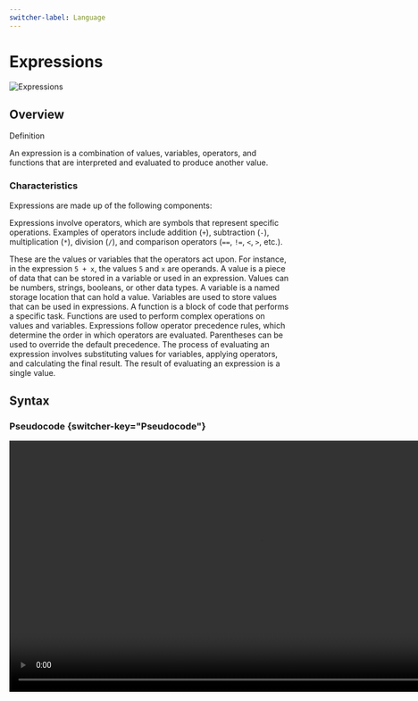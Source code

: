 ```yaml
---
switcher-label: Language
---
```


# Expressions

![Expressions](https://media.geeksforgeeks.org/wp-content/uploads/20190801154515/Types-of-Expressions.jpg)

## Overview

<note>
<p>Definition</p>

An expression is a combination of values, variables, operators, and functions that are interpreted and evaluated to produce another value.
</note>

### Characteristics

Expressions are made up of the following components:

<deflist collapsible="true">
<def title="Operators">

Expressions involve operators, which are symbols that represent specific operations. Examples of operators include addition (`+`), subtraction (`-`), multiplication (`*`), division (`/`), and comparison operators (`==`, `!=`, `<`, `>`, etc.).
</def>
<def title="Operands">

These are the values or variables that the operators act upon. For instance, in the expression `5 + x`, the values `5` and `x` are operands.
</def>
<def title="Values">
A value is a piece of data that can be stored in a variable or used in an expression. Values can be numbers, strings, booleans, or other data types.
</def>
<def title="Variables">
A variable is a named storage location that can hold a value. Variables are used to store values that can be used in expressions.
</def>
<def title="Functions">
A function is a block of code that performs a specific task. Functions are used to perform complex operations on values and variables.
</def>
<def title="Precedence">
Expressions follow operator precedence rules, which determine the order in which operators are evaluated. Parentheses can be used to override the default precedence.
</def>
<def title="Evaluation">
The process of evaluating an expression involves substituting values for variables, applying operators, and calculating the final result. The result of evaluating an expression is a single value.
</def>
</deflist>

## Syntax

### Pseudocode {switcher-key="Pseudocode"}

<video src="https://youtu.be/LV8tCxAxm7E?feature=shared" width="900" mini-player="true"/>

#### Sample Pseudocode

```text
1. Input a
2. Input b
3. Input c
4. Input d
5. result = (a + b) * (c - d)
6. Output result
```

#### Output Pseudocode

In each example, the user inputs four values to be stored in variables `a`, `b`, `c`, and `d` the sum of variables `a` & `b` is found the difference of variables `c` & `d` is found the product of the prior sum & difference is found

Assuming user inputs (in order) : `1`, `2`, `3`, `4`

```text
result
```

### C++ {switcher-key="C++"}

<video src="https://youtu.be/cqi060vJuoI?feature=shared" width="900" mini-player="true"/>

#### Sample C++

```c++
#include <iostream>

int main() {
    double a, b, c, d;
    
    std::cout << "Enter the value of a: ";
    std::cin >> a;
    std::cout << "Enter the value of b: ";
    std::cin >> b;
    std::cout << "Enter the value of c: ";
    std::cin >> c;
    std::cout << "Enter the value of d: ";
    std::cin >> d;
    
    double result = (a + b) * (c - d);
    
    std::cout << "Result: " << result << std::endl;
    
    return 0;
}
```

#### Output C++

In each example, the user inputs four values to be stored in variables `a`, `b`, `c`, and `d` the sum of variables `a` & `b` is found the difference of variables `c` & `d` is found the product of the prior sum & difference is found

Assuming user inputs (in order) : `1`, `2`, `3`, `4`

```text
Result: -3
```

### Python {switcher-key="Python"}

<video src="https://youtu.be/LZFpLUKpo1I?feature=shared" width="900" mini-player="true"/>

#### Sample Python

```python
a = float(input("Enter the value of a: "))
b = float(input("Enter the value of b: "))
c = float(input("Enter the value of c: "))
d = float(input("Enter the value of d: "))

result = (a + b) * (c - d)

print("Result:", result)
```

#### Output Python

In each example, the user inputs four values to be stored in variables `a`, `b`, `c`, and `d` the sum of variables `a` & `b` is found the difference of variables `c` & `d` is found the product of the prior sum & difference is found

Assuming user inputs (in order) : `1`, `2`, `3`, `4`

```text
Result: -3.0
```

### Java {switcher-key="Java"}

<video src="https://youtu.be/RA7wkTV6z4k?feature=shared" width="900" mini-player="true"/>

#### Sample Java

```java
import java.util.Scanner;

public class Main {
    public static void main(String[] args) {
        Scanner input = new Scanner(System.in);
        
        System.out.print("Enter the value of a: ");
        double a = input.nextDouble();
        System.out.print("Enter the value of b: ");
        double b = input.nextDouble();
        System.out.print("Enter the value of c: ");
        double c = input.nextDouble();
        System.out.print("Enter the value of d: ");
        double d = input.nextDouble();
        
        double result = (a + b) * (c - d);
        
        System.out.println("Result: " + result);
    }
}
```

#### Output Java

In each example, the user inputs four values to be stored in variables `a`, `b`, `c`, and `d` the sum of variables `a` & `b` is found the difference of variables `c` & `d` is found the product of the prior sum & difference is found

Assuming user inputs (in order) : `1`, `2`, `3`, `4`

```text
Result: -3.0
```

### Go {switcher-key="Go"}

<video src="https://youtu.be/VMveb4GqRck?feature=shared" width="900" mini-player="true"/>

#### Sample Go

```go
package main

import (
    "fmt"
)

func main() {
    var a, b, c, d float64

    fmt.Print("Enter the value of a: ")
    fmt.Scan(&a)
    fmt.Print("Enter the value of b: ")
    fmt.Scan(&b)
    fmt.Print("Enter the value of c: ")
    fmt.Scan(&c)
    fmt.Print("Enter the value of d: ")
    fmt.Scan(&d)

    result := (a + b) * (c - d)

    fmt.Printf("Result: %f\n", result)
}
```

#### Output Go

In each example, the user inputs four values to be stored in variables `a`, `b`, `c`, and `d` the sum of variables `a` & `b` is found the difference of variables `c` & `d` is found the product of the prior sum & difference is found

Assuming user inputs (in order) : `1`, `2`, `3`, `4`

```text
Result: -3
```
